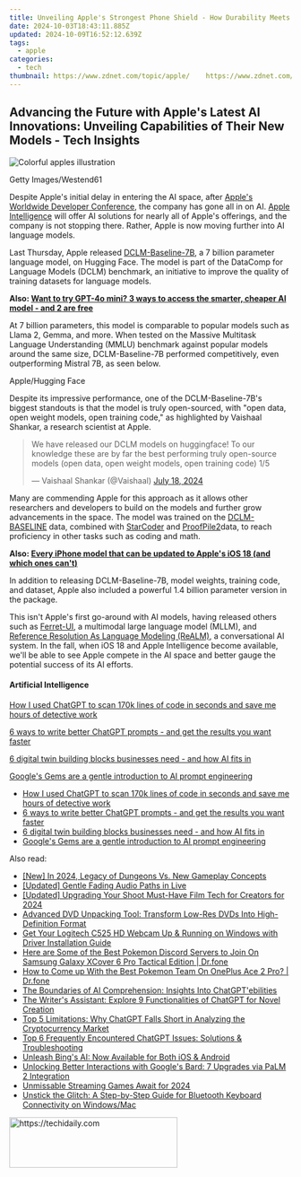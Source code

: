 ```yaml
---
title: Unveiling Apple's Strongest Phone Shield - How Durability Meets Innovative Security in the Latest Case Design
date: 2024-10-03T18:43:11.885Z
updated: 2024-10-09T16:52:12.639Z
tags:
  - apple
categories:
  - tech
thumbnail: https://www.zdnet.com/topic/apple/    https://www.zdnet.com/a/img/resize/345272e2cf21bc78197e3e8c3ba9862f314e1e6a/2024/05/01/8a47301d-614e-4b00-b26b-2e170d3e0a1c/ff2378c2-7598-4f8b-ac82-e71d39efe8b4.jpg?width=170&height=96&fit=crop&auto=webp
---
```


## Advancing the Future with Apple's Latest AI Innovations: Unveiling Capabilities of Their New Models - Tech Insights

![Colorful apples illustration](https://www.zdnet.com/a/img/resize/9bb89d50786dede51226d07270c24895165cb839/2024/07/22/915e58d3-9ce8-4208-b390-f7b0a6bddd77/gettyimages-1300502150.jpg?auto=webp&precrop=2121,1192,x0,y0&width=1280)

Getty Images/Westend61

Despite Apple's initial delay in entering the AI space, after [Apple's Worldwide Developer Conference](https://www.zdnet.com/article/v/), the company has gone all in on AI. [Apple Intelligence](https://www.zdnet.com/article/what-is-apple-intelligence-everything-to-know-about-ai-features-coming-to-iphones-macs-and-ipads/) will offer AI solutions for nearly all of Apple's offerings, and the company is not stopping there. Rather, Apple is now moving further into AI language models. 

Last Thursday, Apple released [DCLM-Baseline-7B](https://huggingface.co/apple/DCLM-7B), a 7 billion parameter language model, on Hugging Face. The model is part of the DataComp for Language Models (DCLM) benchmark, an initiative to improve the quality of training datasets for language models.

**Also: [Want to try GPT-4o mini? 3 ways to access the smarter, cheaper AI model - and 2 are free](https://www.zdnet.com/article/want-to-try-gpt-4o-mini-3-ways-to-access-the-smarter-cheaper-ai-model-and-2-are-free/)**

At 7 billion parameters, this model is comparable to popular models such as Llama 2, Gemma, and more. When tested on the Massive Multitask Language Understanding (MMLU) benchmark against popular models around the same size, DCLM-Baseline-7B performed competitively, even outperforming Mistral 7B, as seen below. 

Apple/Hugging Face

Despite its impressive performance, one of the DCLM-Baseline-7B's biggest standouts is that the model is truly open-sourced, with "open data, open weight models, open training code," as highlighted by Vaishaal Shankar, a research scientist at Apple. 

> We have released our DCLM models on huggingface! To our knowledge these are by far the best performing truly open-source models (open data, open weight models, open training code) 1/5
> 
> — Vaishaal Shankar (@Vaishaal) [July 18, 2024](https://twitter.com/Vaishaal/status/1813956553042711006?ref%5Fsrc=twsrc^tfw)

Many are commending Apple for this approach as it allows other researchers and developers to build on the models and further grow advancements in the space. The model was trained on the [DCLM-BASELINE](https://huggingface.co/datasets/mlfoundations/dclm-baseline-1.0) data, combined with [StarCoder](https://huggingface.co/datasets/bigcode/starcoderdata) and [ProofPile2](http://proofpile2)data, to reach proficiency in other tasks such as coding and math.

**Also: [Every iPhone model that can be updated to Apple's iOS 18 (and which ones can't)](https://www.zdnet.com/article/every-iphone-model-that-can-be-updated-to-apples-new-ios-18-public-beta-and-which-ones-cant/)**

In addition to releasing DCLM-Baseline-7B, model weights, training code, and dataset, Apple also included a powerful 1.4 billion parameter version in the package. 

This isn't Apple's first go-around with AI models, having released others such as [Ferret-UI](https://www.zdnet.com/article/apples-new-ai-model-can-understand-your-home-screen-and-supercharge-siri/), a multimodal large language model (MLLM), and [Reference Resolution As Language Modeling (ReALM)](https://www.zdnet.com/article/apple-claims-its-on-device-ai-system-realm-substantially-outperforms-gpt-4/), a conversational AI system. In the fall, when iOS 18 and Apple Intelligence become available, we'll be able to see Apple compete in the AI space and better gauge the potential success of its AI efforts.

#### Artificial Intelligence

[How I used ChatGPT to scan 170k lines of code in seconds and save me hours of detective work](https://www.zdnet.com/article/how-chatgpt-scanned-170k-lines-of-code-in-seconds-and-saved-me-hours-of-work/ "How I used ChatGPT to scan 170k lines of code in seconds and save me hours of detective work")

[6 ways to write better ChatGPT prompts - and get the results you want faster](https://www.zdnet.com/article/6-ways-to-write-better-chatgpt-prompts-and-get-the-results-you-want-faster/ "6 ways to write better ChatGPT prompts - and get the results you want faster")

[6 digital twin building blocks businesses need - and how AI fits in](https://www.zdnet.com/article/6-digital-twin-building-blocks-businesses-need-and-how-ai-fits-in/ "6 digital twin building blocks businesses need - and how AI fits in")

[Google's Gems are a gentle introduction to AI prompt engineering](https://www.zdnet.com/article/googles-gems-are-a-gentle-introduction-to-ai-prompt-engineering/ "Google's Gems are a gentle introduction to AI prompt engineering")

* [How I used ChatGPT to scan 170k lines of code in seconds and save me hours of detective work](https://www.zdnet.com/article/how-chatgpt-scanned-170k-lines-of-code-in-seconds-and-saved-me-hours-of-work/ "How I used ChatGPT to scan 170k lines of code in seconds and save me hours of detective work")
* [6 ways to write better ChatGPT prompts - and get the results you want faster](https://www.zdnet.com/article/6-ways-to-write-better-chatgpt-prompts-and-get-the-results-you-want-faster/ "6 ways to write better ChatGPT prompts - and get the results you want faster")
* [6 digital twin building blocks businesses need - and how AI fits in](https://www.zdnet.com/article/6-digital-twin-building-blocks-businesses-need-and-how-ai-fits-in/ "6 digital twin building blocks businesses need - and how AI fits in")
* [Google's Gems are a gentle introduction to AI prompt engineering](https://www.zdnet.com/article/googles-gems-are-a-gentle-introduction-to-ai-prompt-engineering/ "Google's Gems are a gentle introduction to AI prompt engineering")

<ins class="adsbygoogle"
     style="display:block"
     data-ad-format="autorelaxed"
     data-ad-client="ca-pub-7571918770474297"
     data-ad-slot="1223367746"></ins>

<ins class="adsbygoogle"
     style="display:block"
     data-ad-client="ca-pub-7571918770474297"
     data-ad-slot="8358498916"
     data-ad-format="auto"
     data-full-width-responsive="true"></ins>

<span class="atpl-alsoreadstyle">Also read:</span>
<div><ul>
<li><a href="https://screen-capture.techidaily.com/new-in-2024-legacy-of-dungeons-vs-new-gameplay-concepts/"><u>[New] In 2024, Legacy of Dungeons Vs. New Gameplay Concepts</u></a></li>
<li><a href="https://some-techniques.techidaily.com/updated-gentle-fading-audio-paths-in-live/"><u>[Updated] Gentle Fading Audio Paths in Live</u></a></li>
<li><a href="https://youtube-web.techidaily.com/ed-upgrading-your-shoot-must-have-film-tech-for-creators-for-2024/"><u>[Updated] Upgrading Your Shoot Must-Have Film Tech for Creators for 2024</u></a></li>
<li><a href="https://win-answers.techidaily.com/advanced-dvd-unpacking-tool-transform-low-res-dvds-into-high-definition-format/"><u>Advanced DVD Unpacking Tool: Transform Low-Res DVDs Into High-Definition Format</u></a></li>
<li><a href="https://hardware-updates.techidaily.com/get-your-logitech-c525-hd-webcam-up-and-running-on-windows-with-driver-installation-guide/"><u>Get Your Logitech C525 HD Webcam Up & Running on Windows with Driver Installation Guide</u></a></li>
<li><a href="https://change-location.techidaily.com/here-are-some-of-the-best-pokemon-discord-servers-to-join-on-samsung-galaxy-xcover-6-pro-tactical-edition-drfone-by-drfone-virtual-android/"><u>Here are Some of the Best Pokemon Discord Servers to Join On Samsung Galaxy XCover 6 Pro Tactical Edition | Dr.fone</u></a></li>
<li><a href="https://android-pokemon-go.techidaily.com/how-to-come-up-with-the-best-pokemon-team-on-oneplus-ace-2-pro-drfone-by-drfone-virtual-android/"><u>How to Come up With the Best Pokemon Team On OnePlus Ace 2 Pro? | Dr.fone</u></a></li>
<li><a href="https://tech-hub.techidaily.com/the-boundaries-of-ai-comprehension-insights-into-chatgptebilities/"><u>The Boundaries of AI Comprehension: Insights Into ChatGPT'ebilities</u></a></li>
<li><a href="https://tech-hub.techidaily.com/the-writers-assistant-explore-9-functionalities-of-chatgpt-for-novel-creation/"><u>The Writer's Assistant: Explore 9 Functionalities of ChatGPT for Novel Creation</u></a></li>
<li><a href="https://tech-hub.techidaily.com/top-5-limitations-why-chatgpt-falls-short-in-analyzing-the-cryptocurrency-market/"><u>Top 5 Limitations: Why ChatGPT Falls Short in Analyzing the Cryptocurrency Market</u></a></li>
<li><a href="https://tech-hub.techidaily.com/top-6-frequently-encountered-chatgpt-issues-solutions-and-troubleshooting/"><u>Top 6 Frequently Encountered ChatGPT Issues: Solutions & Troubleshooting</u></a></li>
<li><a href="https://tech-hub.techidaily.com/unleash-bings-ai-now-available-for-both-ios-and-android/"><u>Unleash Bing's AI: Now Available for Both iOS & Android</u></a></li>
<li><a href="https://tech-hub.techidaily.com/unlocking-better-interactions-with-googles-bard-7-upgrades-via-palm-2-integration/"><u>Unlocking Better Interactions with Google's Bard: 7 Upgrades via PaLM 2 Integration</u></a></li>
<li><a href="https://fox-friendly.techidaily.com/unmissable-streaming-games-await-for-2024/"><u>Unmissable Streaming Games Await for 2024</u></a></li>
<li><a href="https://win-howtos.techidaily.com/unstick-the-glitch-a-step-by-step-guide-for-bluetooth-keyboard-connectivity-on-windowsmac/"><u>Unstick the Glitch: A Step-by-Step Guide for Bluetooth Keyboard Connectivity on Windows/Mac</u></a></li>
</ul></div>

<!-- affiliate ads begin -->
<a href="https://aligracehair.sjv.io/c/5597632/1938745/19272" target="_top" id="1938745">
  <img src="//a.impactradius-go.com/display-ad/19272-1938745" border="0" alt="https://techidaily.com" width="300" height="90"/>
</a>
<img height="0" width="0" src="https://aligracehair.sjv.io/i/5597632/1938745/19272" style="position:absolute;visibility:hidden;" border="0" />
<!-- affiliate ads end -->

